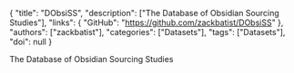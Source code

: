 {
  "title": "DObsiSS",
  "description": ["The Database of Obsidian Sourcing Studies"],
  "links": {
    "GitHub": "https://github.com/zackbatist/DObsiSS"
  },
  "authors": ["zackbatist"],
  "categories": ["Datasets"],
  "tags": ["Datasets"],
  "doi": null
}

<!-- Generated by csv2md.R – do not edit by hand -->

The Database of Obsidian Sourcing Studies